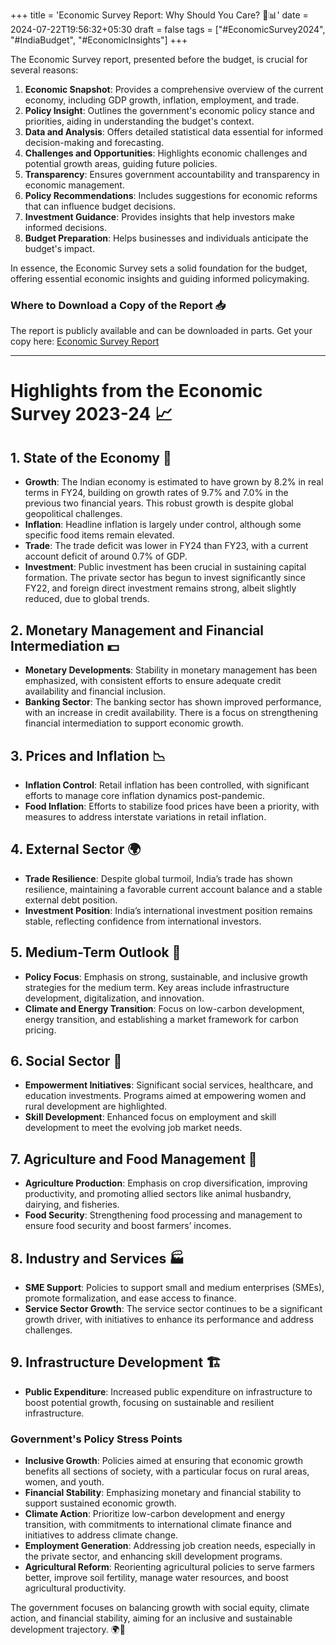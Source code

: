 +++
title = 'Economic Survey Report: Why Should You Care? 📝📊'
date = 2024-07-22T19:56:32+05:30
draft = false
tags = ["#EconomicSurvey2024", "#IndiaBudget", "#EconomicInsights"]
+++

The Economic Survey report, presented before the budget, is crucial for several reasons:

1. **Economic Snapshot**: Provides a comprehensive overview of the current economy, including GDP growth, inflation, employment, and trade.
2. **Policy Insight**: Outlines the government's economic policy stance and priorities, aiding in understanding the budget's context.
3. **Data and Analysis**: Offers detailed statistical data essential for informed decision-making and forecasting.
4. **Challenges and Opportunities**: Highlights economic challenges and potential growth areas, guiding future policies.
5. **Transparency**: Ensures government accountability and transparency in economic management.
6. **Policy Recommendations**: Includes suggestions for economic reforms that can influence budget decisions.
7. **Investment Guidance**: Provides insights that help investors make informed decisions.
8. **Budget Preparation**: Helps businesses and individuals anticipate the budget's impact.

In essence, the Economic Survey sets a solid foundation for the budget, offering essential economic insights and guiding informed policymaking.

### Where to Download a Copy of the Report 📥

The report is publicly available and can be downloaded in parts. Get your copy here: [Economic Survey Report](https://www.indiabudget.gov.in/economicsurvey/)

---

# Highlights from the Economic Survey 2023-24 📈

## 1. State of the Economy 🌟

- **Growth**: The Indian economy is estimated to have grown by 8.2% in real terms in FY24, building on growth rates of 9.7% and 7.0% in the previous two financial years. This robust growth is despite global geopolitical challenges.
- **Inflation**: Headline inflation is largely under control, although some specific food items remain elevated.
- **Trade**: The trade deficit was lower in FY24 than FY23, with a current account deficit of around 0.7% of GDP.
- **Investment**: Public investment has been crucial in sustaining capital formation. The private sector has begun to invest significantly since FY22, and foreign direct investment remains strong, albeit slightly reduced, due to global trends.

## 2. Monetary Management and Financial Intermediation 💵

- **Monetary Developments**: Stability in monetary management has been emphasized, with consistent efforts to ensure adequate credit availability and financial inclusion.
- **Banking Sector**: The banking sector has shown improved performance, with an increase in credit availability. There is a focus on strengthening financial intermediation to support economic growth.

## 3. Prices and Inflation 📉

- **Inflation Control**: Retail inflation has been controlled, with significant efforts to manage core inflation dynamics post-pandemic.
- **Food Inflation**: Efforts to stabilize food prices have been a priority, with measures to address interstate variations in retail inflation.

## 4. External Sector 🌍

- **Trade Resilience**: Despite global turmoil, India’s trade has shown resilience, maintaining a favorable current account balance and a stable external debt position.
- **Investment Position**: India’s international investment position remains stable, reflecting confidence from international investors.

## 5. Medium-Term Outlook 🔭

- **Policy Focus**: Emphasis on strong, sustainable, and inclusive growth strategies for the medium term. Key areas include infrastructure development, digitalization, and innovation.
- **Climate and Energy Transition**: Focus on low-carbon development, energy transition, and establishing a market framework for carbon pricing.

## 6. Social Sector 🌱

- **Empowerment Initiatives**: Significant social services, healthcare, and education investments. Programs aimed at empowering women and rural development are highlighted.
- **Skill Development**: Enhanced focus on employment and skill development to meet the evolving job market needs.

## 7. Agriculture and Food Management 🌾

- **Agriculture Production**: Emphasis on crop diversification, improving productivity, and promoting allied sectors like animal husbandry, dairying, and fisheries.
- **Food Security**: Strengthening food processing and management to ensure food security and boost farmers’ incomes.

## 8. Industry and Services 🏭

- **SME Support**: Policies to support small and medium enterprises (SMEs), promote formalization, and ease access to finance.
- **Service Sector Growth**: The service sector continues to be a significant growth driver, with initiatives to enhance its performance and address challenges.

## 9. Infrastructure Development 🏗️

- **Public Expenditure**: Increased public expenditure on infrastructure to boost potential growth, focusing on sustainable and resilient infrastructure.

### Government's Policy Stress Points

- **Inclusive Growth**: Policies aimed at ensuring that economic growth benefits all sections of society, with a particular focus on rural areas, women, and youth.
- **Financial Stability**: Emphasizing monetary and financial stability to support sustained economic growth.
- **Climate Action**: Prioritize low-carbon development and energy transition, with commitments to international climate finance and initiatives to address climate change.
- **Employment Generation**: Addressing job creation needs, especially in the private sector, and enhancing skill development programs.
- **Agricultural Reform**: Reorienting agricultural policies to serve farmers better, improve soil fertility, manage water resources, and boost agricultural productivity.

The government focuses on balancing growth with social equity, climate action, and financial stability, aiming for an inclusive and sustainable development trajectory. 🌍💼
